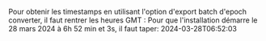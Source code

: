 Pour obtenir les timestamps en utilisant l'option d'export batch d'epoch converter, il faut rentrer les heures GMT :
Pour que l'installation démarre le 28 mars 2024 à 6h 52 min et 3s, il faut taper:
2024-03-28T06:52:03
